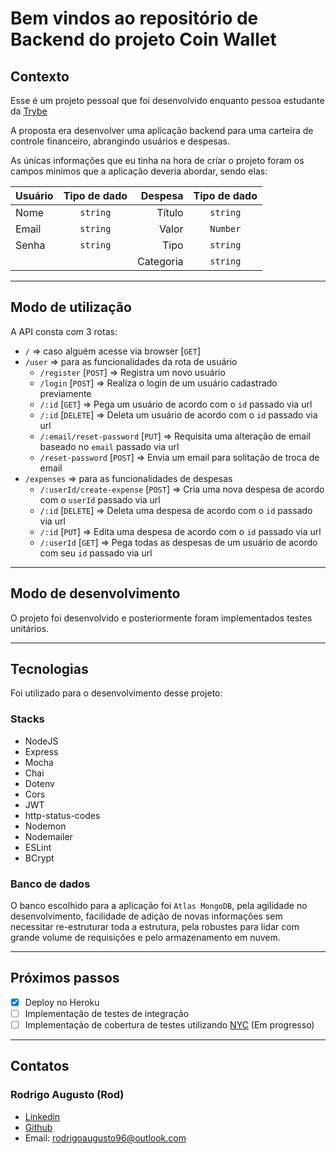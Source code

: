 # Bem vindos ao repositório de Backend do projeto Coin Wallet

## Contexto

Esse é um projeto pessoal que foi desenvolvido enquanto pessoa estudante da [Trybe](https://www.betrybe.com/)

A proposta era desenvolver uma aplicação backend para uma carteira de controle financeiro, abrangindo usuários e despesas.

As únicas informações que eu tinha na hora de criar o projeto foram os campos minimos que a aplicação deveria abordar, sendo elas:


| Usuário     |  Tipo de dado | Despesa       | Tipo de dado
| :---------- |  :----------: | ------------: | :-----:
| Nome        | `string`      | Título        | `string`
| Email       | `string`      | Valor         | `Number`
| Senha       | `string`      | Tipo          | `string`
|             |               | Categoria     | `string`

---

## Modo de utilização

A API consta com 3 rotas:
- `/` => caso alguém acesse via browser [`GET`]
- `/user` => para as funcionalidades da rota de usuário
  -  `/register` [`POST`] => Registra um novo usuário
  -  `/login` [`POST`] => Realiza o login de um usuário cadastrado previamente
  -  `/:id` [`GET`] => Pega um usuário de acordo com o `id` passado via url
  -  `/:id` [`DELETE`] => Deleta um usuário de acordo com o `id` passado via url
  -  `/:email/reset-password` [`PUT`] => Requisita uma alteração de email baseado no `email` passado via url
  -  `/reset-password` [`POST`] => Envia um email para solitação de troca de email
-  `/expenses` => para as funcionalidades de despesas
   -  `/:userId/create-expense` [`POST`] => Cria uma nova despesa de acordo com o `userId` passado via url
   -  `/:id` [`DELETE`] => Deleta uma despesa de acordo com o `id` passado via url
   -  `/:id` [`PUT`] => Edita uma despesa de acordo com o `id` passado via url
   -  `/:userId` [`GET`] => Pega todas as despesas de um usuário de acordo com seu `id` passado via url
---

## Modo de desenvolvimento

O projeto foi desenvolvido e posteriormente foram implementados testes unitários.

---

## Tecnologias

Foi utilizado para o desenvolvimento desse projeto:

### Stacks

- NodeJS
- Express
- Mocha
- Chai
- Dotenv
- Cors
- JWT
- http-status-codes
- Nodemon
- Nodemailer
- ESLint
- BCrypt

### Banco de dados

O banco escolhido para a aplicação foi `Atlas MongoDB`, pela agilidade no desenvolvimento, facilidade de adição de novas informações sem necessitar re-estruturar toda a estrutura, pela robustes para lidar com grande volume de requisições e pelo armazenamento em nuvem.

---

## Próximos passos

- [x] Deploy no Heroku
- [ ] Implementação de testes de integração
- [ ] Implementação de cobertura de testes utilizando [NYC](https://www.npmjs.com/package/nyc) (Em progresso)

---

## Contatos

### Rodrigo Augusto (Rod)

- [Linkedin](https://www.linkedin.com/in/roh-augusto96/)
- [Github](https://github.com/raugusto96)
- Email: rodrigoaugusto96@outlook.com
